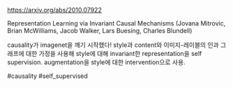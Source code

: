 https://arxiv.org/abs/2010.07922

Representation Learning via Invariant Causal Mechanisms (Jovana Mitrovic, Brian McWilliams, Jacob Walker, Lars Buesing, Charles Blundell)

causality가 imagenet을 깨기 시작했다! style과 content와 이미지-레이블의 인과 그래프에 대한 가정을 사용해 style에 대해 invariant한 representation을 self supervision. augmentation을 style에 대한 intervention으로 사용.

#causality #self_supervised 